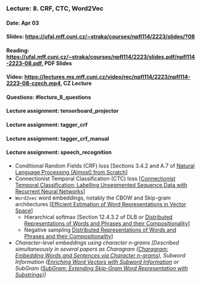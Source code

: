 ### Lecture: 8. CRF, CTC, Word2Vec
#### Date: Apr 03
#### Slides: https://ufal.mff.cuni.cz/~straka/courses/npfl114/2223/slides/?08
#### Reading: https://ufal.mff.cuni.cz/~straka/courses/npfl114/2223/slides.pdf/npfl114-2223-08.pdf, PDF Slides
#### Video: https://lectures.ms.mff.cuni.cz/video/rec/npfl114/2223/npfl114-2223-08-czech.mp4, CZ Lecture
#### Questions: #lecture_8_questions
#### Lecture assignment: tensorboard_projector
#### Lecture assignment: tagger_crf
#### Lecture assignment: tagger_crf_manual
#### Lecture assignment: speech_recognition

- Conditional Random Fields (CRF) loss [Sections 3.4.2 and A.7 of [Natural Language Processing (Almost) from Scratch](http://www.jmlr.org/papers/volume12/collobert11a/collobert11a.pdf)]
- Connectionist Temporal Classification (CTC) loss [[Connectionist Temporal Classification: Labelling Unsegmented Sequence Data with Recurrent Neural Networks](https://www.cs.toronto.edu/~graves/icml_2006.pdf)]
- `Word2vec` word embeddings, notably the CBOW and Skip-gram architectures [[Efficient Estimation of Word Representations in Vector Space](https://arxiv.org/abs/1301.3781)]
  - Hierarchical softmax [Section 12.4.3.2 of DLB or [Distributed Representations of Words and Phrases and their Compositionality](https://arxiv.org/abs/1310.4546)]
  - Negative sampling [Distributed Representations of Words and Phrases and their Compositionality](https://arxiv.org/abs/1310.4546)]
- _Character-level embeddings using character n-grams [Described simultaneously in several papers as Charagram ([Charagram: Embedding Words and Sentences via Character n-grams](https://arxiv.org/abs/1607.02789)), Subword Information ([Enriching Word Vectors with Subword Information](https://arxiv.org/abs/1607.04606) or SubGram ([SubGram: Extending Skip-Gram Word Representation with Substrings](http://link.springer.com/chapter/10.1007/978-3-319-45510-5_21))]_
